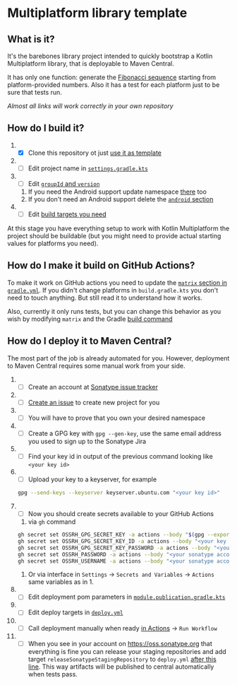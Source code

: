 # Multiplatform library template

## What is it?

It's the barebones library project intended to quickly bootstrap a Kotlin Multiplatform library, that is deployable to Maven Central.

It has only one function: generate the [Fibonacci sequence](https://en.wikipedia.org/wiki/Fibonacci_sequence) starting from platform-provided numbers. Also it has a test for each platform just to be sure that tests run.

*Almost all links will work correctly in your own repository*

## How do I build it?

1. - [x] Clone this repository ot just [use it as template](https://github.com/asm0dey/dummylib-multiplatform/generate)
1. - [ ] Edit project name in [`settings.gradle.kts`](settings.gradle.kts#L17)
1. - [ ] Edit [`groupId` and `version`](convention-plugins/src/main/kotlin/module.publication.gradle.kts#L10-L11)
    1. If you need the Android support update namespace [there](library/build.gradle.kts#L38) too
    1. If you don't need an Android support delete the [`android` section](library/build.gradle.kts#L37-L43)
1. - [ ] Edit [build targets you need](library/build.gradle.kts#L9-L21)

At this stage you have everything setup to work with Kotlin Multiplatform the project should be buildable (but you might need to provide actual starting values for platforms you need).

## How do I make it build on GitHub Actions?

To make it work on GitHub actions you need to update the [`matrix` section in `gradle.yml`](.github/workflows/gradle.yml#L25-L34). If you didn't change platforms in `build.gradle.kts` you don't need to touch anything. But still read it to understand how it works.

Also, currently it only runs tests, but you can change this behavior as you wish by modifying `matrix` and the Gradle [build command](.github/workflows/gradle.yml#L52)

## How do I deploy it to Maven Central?

The most part of the job is already automated for you. However, deployment to Maven Central requires some manual work from your side. 

1. - [ ] Create an account at [Sonatype issue tracker](https://issues.sonatype.org/secure/Signup!default.jspa)
1. - [ ] [Create an issue](https://issues.sonatype.org/secure/CreateIssue.jspa?issuetype=21&pid=10134) to create new project for you
1. - [ ] You will have to prove that you own your desired namespace
1. - [ ] Create a GPG key with `gpg --gen-key`, use the same email address you used to sign up to the Sonatype Jira
1. - [ ] Find your key id in output of the previous command looking like `<your key id>`
1. - [ ] Upload your key to a keyserver, for example 
    ```bash
    gpg --send-keys --keyserver keyserver.ubuntu.com "<your key id>"
    ```
1. - [ ] Now you should create secrets available to your GitHub Actions
    1. via `gh` command
    ```bash
    gh secret set OSSRH_GPG_SECRET_KEY -a actions --body "$(gpg --export --armor "<your key id>")"
    gh secret set OSSRH_GPG_SECRET_KEY_ID -a actions --body "<your key id>"
    gh secret set OSSRH_GPG_SECRET_KEY_PASSWORD -a actions --body "<your key password>"
    gh secret set OSSRH_PASSWORD -a actions --body "<your sonatype account password>"
    gh secret set OSSRH_USERNAME -a actions --body "<your sonatype account username>"
    ```
    1. Or via interface in `Settings` → `Secrets and Variables` → `Actions` same variables as in 1.
1. - [ ] Edit deployment pom parameters in [`module.publication.gradle.kts`](convention-plugins/src/main/kotlin/module.publication.gradle.kts#L25-L44)
1. - [ ] Edit deploy targets in [`deploy.yml`](.github/workflows/deploy.yml#L23-L36)
1. - [ ] Call deployment manually when ready [in Actions](../../actions/workflows/deploy.yml) → `Run Workflow`
1. - [ ] When you see in your account on https://oss.sonatype.org that everything is fine you can release your staging repositories and add target `releaseSonatypeStagingRepository` to `deploy.yml` [after this line](.github/workflows/deploy.yml#L60). This way artifacts will be published to central automatically when tests pass.
